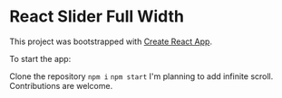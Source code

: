 # React Slider Full Width

This project was bootstrapped with [Create React App](https://github.com/facebook/create-react-app).

To start the app:

Clone the repository
`npm i`
`npm start`
I'm planning to add infinite scroll. Contributions are welcome.